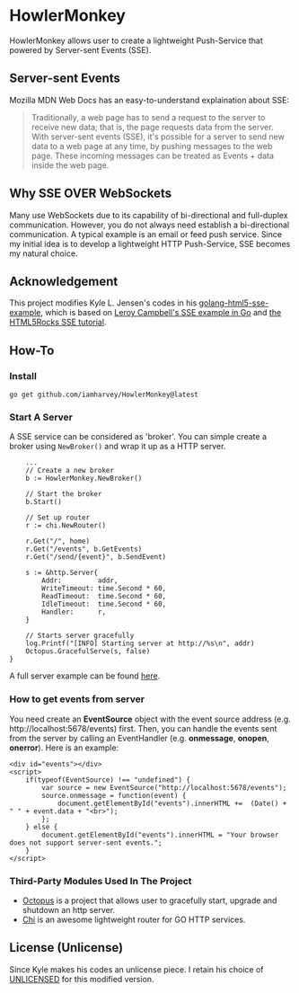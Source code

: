 # HowlerMonkey

HowlerMonkey allows user to create a lightweight Push-Service that powered by Server-sent Events (SSE).

## Server-sent Events
Mozilla MDN Web Docs has an easy-to-understand explaination about SSE:
> Traditionally, a web page has to send a request to the server to receive new data; 
that is, the page requests data from the server. 
With server-sent events (SSE), it's possible for a server to send new data to a web page at any time, 
by pushing messages to the web page. These incoming messages can be treated as Events + data inside 
the web page.

## Why SSE OVER WebSockets
Many use WebSockets due to its capability of bi-directional and full-duplex communication. However,
you do not always need establish a bi-directional communication. A typical example is an email or feed 
push service. Since my initial idea is to develop a lightweight HTTP Push-Service, SSE becomes my natural 
choice.

## Acknowledgement
This project modifies Kyle L. Jensen's codes in his 
[golang-html5-sse-example](https://github.com/kljensen/golang-html5-sse-example), which is based on 
[Leroy Campbell's SSE example in Go](https://gist.github.com/artisonian/3836281) and 
[the HTML5Rocks SSE tutorial](http://www.html5rocks.com/en/tutorials/eventsource/basics/). 

## How-To

### Install
```$xslt
go get github.com/iamharvey/HowlerMonkey@latest
```

### Start A Server
A SSE service can be considered as 'broker'. You can simple create a broker using `NewBroker()` 
and wrap it up as a HTTP server.
```$xslt
    ...
	// Create a new broker
	b := HowlerMonkey.NewBroker()

	// Start the broker
	b.Start()

	// Set up router
	r := chi.NewRouter()

	r.Get("/", home)
	r.Get("/events", b.GetEvents)
	r.Get("/send/{event}", b.SendEvent)

	s := &http.Server{
		Addr:         addr,
		WriteTimeout: time.Second * 60,
		ReadTimeout:  time.Second * 60,
		IdleTimeout:  time.Second * 60,
		Handler:      r,
	}

	// Starts server gracefully
	log.Printf("[INFO] Starting server at http://%s\n", addr)
	Octopus.GracefulServe(s, false)
}
```
A full server example can be found [here](https://github.com/iamharvey/HowlerMonkey/blob/master/server/main.go).

### How to get events from server
You need create an **EventSource** object with the event source address (e.g. http://localhost:5678/events) 
first. Then, you can handle the events sent from the server by calling an EventHandler 
(e.g. **onmessage**, **onopen**, **onerror**). Here is an example: 

```$xslt
<div id="events"></div>
<script>
    if(typeof(EventSource) !== "undefined") {
        var source = new EventSource("http://localhost:5678/events");
        source.onmessage = function(event) {
            document.getElementById("events").innerHTML +=  (Date() + " " + event.data + "<br>");
        };
    } else {
        document.getElementById("events").innerHTML = "Your browser does not support server-sent events.";
    }
</script>
```

### Third-Party Modules Used In The Project
- [Octopus](https://github.com/NBCFB/Octopus) is a project that allows user to gracefully start, upgrade and shutdown an 
http server.
- [Chi](https://github.com/go-chi/chi) is an awesome lightweight router for GO HTTP services.


## License (Unlicense)
Since Kyle makes his codes an unlicense piece. I retain his choice of 
[UNLICENSED](https://github.com/iamharvey/HowlerMonkey/blob/master/LICENSE) for this modified version.
